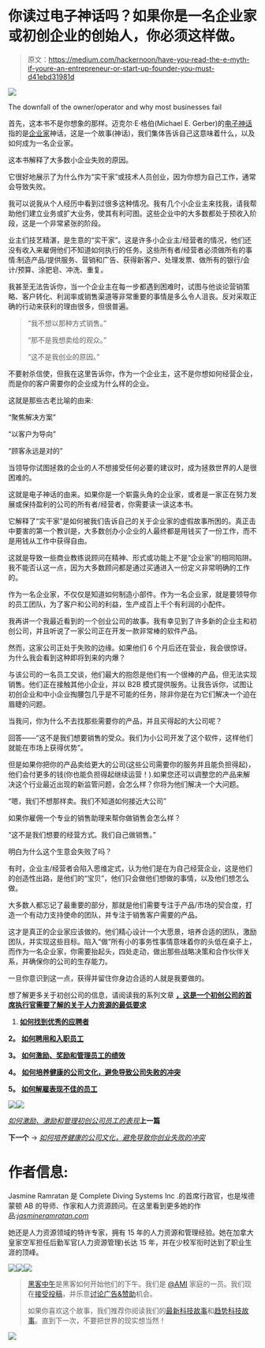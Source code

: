 # 你读过电子神话吗？如果你是一名企业家或初创企业的创始人，你必须这样做。

> 原文：<https://medium.com/hackernoon/have-you-read-the-e-myth-if-youre-an-entrepreneur-or-start-up-founder-you-must-d41ebd31981d>

![](img/7e00b7775d952dc8b434e1a5129292fc.png)

The downfall of the owner/operator and why most businesses fail

首先，这本书不是你想象的那样。迈克尔·E·格伯(Michael E. Gerber)的[电子神话](https://www.amazon.ca/dp/B000RO9VJK/ref=dp-kindle-redirect?_encoding=UTF8&btkr=1)指的是[企业家](https://hackernoon.com/tagged/entrepreneur)神话，这是一个故事(神话)，我们集体告诉自己这意味着什么，以及如何成为一名企业家。

这本书解释了大多数小企业失败的原因。

它很好地展示了为什么作为“实干家”或技术人员创业，因为你想为自己工作，通常会导致失败。

我可以说我从个人经历中看到过很多这种情况。我有几个小企业主来找我，请我帮助他们建立业务或扩大业务，使其有利可图。这些企业中的大多数都处于预收入阶段，这是一个非常紧张的阶段。

业主们技艺精湛，是生意的“实干家”。这是许多小企业主/经营者的情况，他们还没有收入来雇佣他们不知道如何执行的任务。这些所有者/经营者必须做所有的事情:制造产品/提供服务、营销和广告、获得新客户、处理发票、做所有的银行/会计/预算、涂肥皂、冲洗、重复。

我甚至无法告诉你，当一个企业主在每一步都遇到困难时，试图与他谈论营销策略、客户转化、利润率或销售渠道等非常重要的事情是多么令人沮丧。反对采取正确的行动来获利的理由很多，但很普遍。

> “我不想以那种方式销售。”
> 
> “那不是我想卖给的观众。”
> 
> “这不是我创业的原因。”

不要射杀信使，但我在这里告诉你，作为一个企业主，这不是你想如何经营企业，而是你的客户需要你的企业成为什么样的企业。

这就是那些古老比喻的由来:

“聚焦解决方案”

“以客户为导向”

“顾客永远是对的”

当领导你试图拯救的企业的人不想接受任何必要的建议时，成为拯救世界的人是很困难的。

这就是电子神话的由来。如果你是一个崭露头角的企业家，或者是一家正在努力发展或保持盈利的公司的所有者/经营者，你需要读一读这本书。

它解释了“实干家”是如何被我们告诉自己的关于企业家的虚假故事所困的。真正击中要害的第一个教训是，大多数创办小企业的人最终都是用钱买了一份工作，而不是用钱从工作中获得自由。

这就是导致一些商业教练说顾问在精神、形式或功能上不是“企业家”的相同陷阱。我不能否认这一点，因为大多数顾问都是通过买通进入一份定义非常明确的工作的。

作为一名企业家，不仅仅是知道如何制造小部件。作为一名企业家，就是要领导你的员工团队，为了客户和公司的利益，生产成百上千个有利润的小配件。

我再讲一个我最近看到的一个创业公司的故事。我有幸见到了许多新的企业主和初创公司，并且听说了一家公司正在开发一款非常棒的软件产品。

然而，这家公司正处于失败的边缘。如果他们 6 个月后还在营业，我会很惊讶。为什么我会看到这种即将到来的内爆？

与该公司的一名员工交谈，他们最大的抱怨是他们有一个很棒的产品，但无法实现销售。他们正在接触其他小企业，并以 B2B 模式提供服务。让我告诉你，试图让初创企业和中小企业掏腰包几乎是不可能的任务，除非你是在为它们解决一个迫在眉睫的问题。

当我问，你为什么不去找那些需要你的产品，并且买得起的大公司呢？

回答——“这不是我们想要销售的受众。我们为小公司开发了这个软件，这样他们就能在市场上获得优势”。

但是如果你把你的产品卖给更大的公司(这些公司需要你的服务并且能负担得起)，他们会付更多的钱(你也能负担得起继续运营！).如果您还可以调整您的产品来解决这个行业最近出现的新监管问题，会怎么样？你将为他们解决一个大问题。

“嗯，我们不想那样卖。我们不知道如何接近大公司”

如果你雇佣一个专业的销售助理来帮你做销售会怎么样？

“这不是我们想要的经营方式。我们自己做销售。”

明白为什么这个生意会失败了吗？

有时，企业主/经营者会陷入思维定式，认为他们是在为自己经营企业，这是他们的创造性出路，是他们的“宝贝”，他们只会做他们想做的事情，以及他们想怎么做。

大多数人都忘记了最重要的部分，那就是他们需要专注于产品/市场的契合度，打造一个有动力支持使命的团队，并专注于销售客户需要的产品。

这才是真正的企业家应该做的。他们精心设计一个大愿景，培养合适的团队，激励团队，并实现这些目标。陷入“做”所有小的事务性事情意味着你的头低在桌子上，而作为一名企业家，你需要抬起头，四处走动，做出那些战略决策和合作伙伴关系，并确保你的公司的生存能力。

一旦你意识到这一点，获得并留住你身边合适的人就是我要做的。

想了解更多关于初创公司的信息，请阅读我的系列文章 [**，这是一个初创公司的首席执行官需要了解的关于人力资源的最低要求**](/@JasmineRamratan/the-absolute-minimum-a-start-up-ceo-needs-to-know-about-hr-c43234a95542)

1.  [**如何找到优秀的应聘者**](/@JasmineRamratan/how-to-find-good-candidates-to-hire-for-your-start-up-6114fab0845d)

**2。** [**如何聘用和入职员工**](/@JasmineRamratan/how-to-hire-and-onboard-an-employee-at-a-new-start-up-bad1a588f199)

**3。** [**如何激励、奖励和管理员工的绩效**](/@JasmineRamratan/how-to-motivate-incentivize-and-manage-the-performance-of-an-employee-at-a-start-up-f0fde9a4865b)

**4。** [**如何培养健康的公司文化，避免导致公司失败的冲突**](/@JasmineRamratan/how-to-foster-healthy-company-culture-and-avoid-conflict-that-will-cause-your-start-up-to-fail-7e0eac41636e)

**5。** [**如何解雇表现不佳的员工**](/@JasmineRamratan/how-to-fire-an-underperforming-employee-at-a-start-up-b84a5e010a89)

[![](img/ad74f9605e51d1852aec3b7e6dc49822.png)](https://www.linkedin.com/in/jasmineramratan/)[![](img/c43557bee625e35132689cee6ef4be3f.png)](https://twitter.com/JasmineRamratan)

[*如何激励、激励和管理初创公司员工的表现*](https://hackernoon.com/how-to-motivate-incentivize-and-manage-the-performance-of-an-employee-at-a-start-up-f0fde9a4865b)**上一篇**

**下一个** → [*如何培养健康的公司文化，避免导致你创业失败的冲突*](https://hackernoon.com/how-to-foster-healthy-company-culture-and-avoid-conflict-that-will-cause-your-start-up-to-fail-7e0eac41636e)

# 作者信息:

Jasmine Ramratan 是 Complete Diving Systems Inc .的首席行政官，也是埃德蒙顿 AB 的导师、作家和人力资源顾问。在这里看到更多她的作品:[*jasmineramratan.com*](https://www.jasmineramratan.com/)

她还是人力资源领域的特许专家，拥有 15 年的人力资源和管理经验。她在加拿大皇家空军担任后勤军官(人力资源管理)长达 15 年，并在少校军衔时达到了职业生涯的顶峰。

[![](img/50ef4044ecd4e250b5d50f368b775d38.png)](http://bit.ly/HackernoonFB)[![](img/979d9a46439d5aebbdcdca574e21dc81.png)](https://goo.gl/k7XYbx)[![](img/2930ba6bd2c12218fdbbf7e02c8746ff.png)](https://goo.gl/4ofytp)

> [黑客中午](http://bit.ly/Hackernoon)是黑客如何开始他们的下午。我们是 [@AMI](http://bit.ly/atAMIatAMI) 家庭的一员。我们现在[接受投稿](http://bit.ly/hackernoonsubmission)，并乐意[讨论广告&赞助](mailto:partners@amipublications.com)机会。
> 
> 如果你喜欢这个故事，我们推荐你阅读我们的[最新科技故事](http://bit.ly/hackernoonlatestt)和[趋势科技故事](https://hackernoon.com/trending)。直到下一次，不要把世界的现实想当然！

![](img/be0ca55ba73a573dce11effb2ee80d56.png)